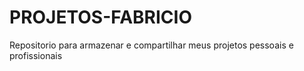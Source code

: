 # PROJETOS-FABRICIO
Repositorio para armazenar e compartilhar meus projetos pessoais e profissionais
